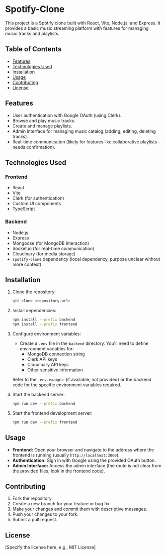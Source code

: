 # Spotify-Clone

This project is a Spotify clone built with React, Vite, Node.js, and Express. It provides a basic music streaming platform with features for managing music tracks and playlists.

## Table of Contents

- [Features](#features)
- [Technologies Used](#technologies-used)
- [Installation](#installation)
- [Usage](#usage)
- [Contributing](#contributing)
- [License](#license)

## Features

- User authentication with Google OAuth (using Clerk).
- Browse and play music tracks.
- Create and manage playlists.
- Admin interface for managing music catalog (adding, editing, deleting tracks).
- Real-time communication (likely for features like collaborative playlists - needs confirmation).

## Technologies Used

### Frontend

- React
- Vite
- Clerk (for authentication)
- Custom UI components
- TypeScript

### Backend

- Node.js
- Express
- Mongoose (for MongoDB interaction)
- Socket.io (for real-time communication)
- Cloudinary (for media storage)
- `spotify-clone` dependency (local dependency, purpose unclear without more context)

## Installation

1.  Clone the repository:

    ```bash
    git clone <repository-url>
    ```

2.  Install dependencies:

    ```bash
    npm install --prefix backend
    npm install --prefix frontend
    ```

3.  Configure environment variables:

    - Create a `.env` file in the `backend` directory. You'll need to define environment variables for:
      - MongoDB connection string
      - Clerk API keys
      - Cloudinary API keys
      - Other sensitive information

    Refer to the `.env.example` (if available, not provided) or the backend code for the specific environment variables required.

4.  Start the backend server:

    ```bash
    npm run dev --prefix backend
    ```

5.  Start the frontend development server:

    ```bash
    npm run dev --prefix frontend
    ```

## Usage

- **Frontend:** Open your browser and navigate to the address where the frontend is running (usually `http://localhost:3000`).
- **Authentication:** Sign in with Google using the provided OAuth button.
- **Admin Interface:** Access the admin interface (the route is not clear from the provided files, look in the frontend code).

## Contributing

1.  Fork the repository.
2.  Create a new branch for your feature or bug fix.
3.  Make your changes and commit them with descriptive messages.
4.  Push your changes to your fork.
5.  Submit a pull request.

## License

[Specify the license here, e.g., MIT License]
